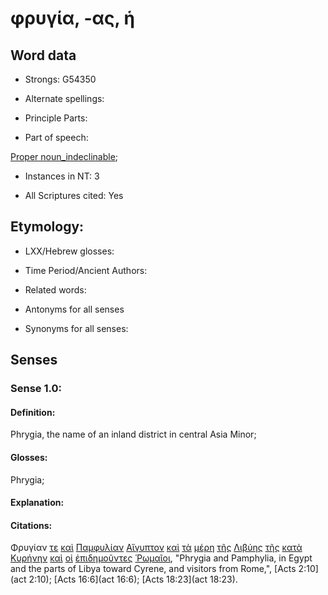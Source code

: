 # φρυγία, -ας, ἡ

<!-- Status: S2=NeedsFinalCheck -->
<!-- Lexica used for edits: BDAG, FFM, LN, A-S -->

## Word data

* Strongs: G54350

* Alternate spellings:

* Principle Parts: 

* Part of speech: 

[Proper noun_indeclinable](http://ugg.readthedocs.io/en/latest/proper_noun_indeclinable.html); 

* Instances in NT: 3

* All Scriptures cited: Yes

## Etymology: 

* LXX/Hebrew glosses: 

* Time Period/Ancient Authors: 

* Related words: 

* Antonyms for all senses

* Synonyms for all senses: 

## Senses 

### Sense 1.0:

#### Definition: 

Phrygia, the name of an inland district in central Asia Minor;

#### Glosses:

Phrygia;

#### Explanation:

#### Citations:

Φρυγίαν [τε](../G50370/01.md) [καὶ](../G25320/01.md) [Παμφυλίαν](../G38280/01.md) [Αἴγυπτον](../G01250/01.md) [καὶ](../G25320/01.md) [τὰ](../G35880/01.md) [μέρη](../G33130/01.md) [τῆς](../G35880/01.md) [Λιβύης](../G30330/01.md) [τῆς](../G35880/01.md) [κατὰ](../G25960/01.md) [Κυρήνην](../G29570/01.md) [καὶ](../G25320/01.md) [οἱ](../G35880/01.md) [ἐπιδημοῦντες](../G19270/01.md) [Ῥωμαῖοι](../G45140/01.md), "Phrygia and Pamphylia, in Egypt and the parts of Libya toward Cyrene, and visitors from Rome,", [Acts 2:10](act 2:10);  [Acts 16:6](act 16:6);  [Acts 18:23](act 18:23). 

